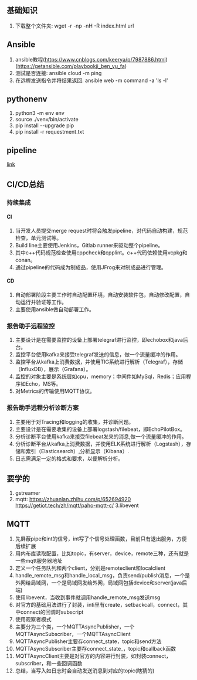## 基础知识
1. 下载整个文件夹: wget -r -np -nH -R index.html url

## Ansible
1. ansible教程(https://www.cnblogs.com/keerya/p/7987886.html)(https://getansible.com/playbookji_ben_yu_fa)
2. 测试是否连接: ansible cloud -m ping
3. 在远程发送指令并将结果返回: ansible web -m command -a 'ls -l'

## pythonenv
1. python3 -m env env
2. source ./venv/bin/activate
3. pip install --upgrade pip
4. pip install -r requestment.txt

## pipeline
[link](https://scarletsky.github.io/2016/07/29/use-gitlab-ci-for-continuous-integration/)

## CI/CD总结
### 持续集成
#### CI
1. 当开发人员提交merge request时将会触发pipeline，对代码自动构建，规范检查，单元测试等。
2. Build line主要使用Jenkins，Gitlab runner来驱动整个pipeline。
3. 其中c++代码规范检查使用cppcheck和cpplint。c++代码依赖使用vcpkg和conan。
4. 通过pipeline的代码成为制成品，使用JFrog来对制成品进行管理。
#### CD
1. 自动部署阶段主要工作时自动配置环境，自动安装软件包，自动修改配置，自动运行并验证等工作。
2. 主要使用ansible做自动部署工作。

### 报告助手远程监控
1. 主要设计是在需要监控的设备上部署telegraf进行监控，即echobox和java后台。
2. 监控平台使用kafka来接受telegraf发送的信息，做一个流量缓冲的作用。
3. 监控平台从kafka上消费数据，并使用TIG系统进行解析（Telegraf），存储（InfluxDB），展示（Grafana）。
4. 监控的对象主要是系统层如cpu，memory；中间件如MySql，Redis；应用程序如Echo，MS等。
5. 对Metrics的传输使用MQTT协议。

### 报告助手远程分析诊断方案
1. 主要用于对Tracing和logging的收集，并诊断问题。
2. 主要设计是在需要收集的设备上部署logstash/filebeat，即EchoPilotBox。
3. 分析诊断平台使用kafka来接受filebeat发来的消息,做一个流量缓冲的作用。
4. 分析诊断平台从kafka上消费数据，并使用ELK系统进行解析（Logstash），存储和索引（Elasticsearch）,分析显示（Kibana）.
5. 日志需满足一定的格式和要求，以便解析分析。

## 要学的
1. gstreamer
2. mqtt:
   https://zhuanlan.zhihu.com/p/652694920
   https://getiot.tech/zh/mqtt/paho-mqtt-c/
3.libevent

## MQTT
1. 先屏蔽pipe和int的信号，int写了个信号处理函数，目前只有退出服务，方便后续扩展
2. 用内布库读取配置，比如topic，有server，device，remote三种，还有就是一些mqtt服务器地址
3. 定义一个任务队列和两个client，分别是remoteclient和localclient
4. handle_remote_msg和handle_local_msg，负责send/publish消息，一个是外网给局域网，一个是局域网发给外网，局域网包括device和server(java后端)
5. 使用libevent，当收到事件就调用handle_remote_msg发送msg
6. 对官方的基础用法进行了封装，inti里有create，setbackcall，connect，其中connect的回调时subscript
7. 使用观察者模式
8. 主要分为三个类，一个MQTTAsyncPublisher，一个MQTTAsyncSubscriber，一个MQTTAsyncClient
9. MQTTAsyncPublisher主要存connect_state，topic和send方法
10. MQTTAsyncSubscriber主要存connect_state_，topic和callback函数
11. MQTTAsyncClient主要是对官方的内容进行封装，如封装connect，subscriber，和一些回调函数
12. 总结，当写入如日志时会自动发送消息到对应的topic(瞎猜的)
   
